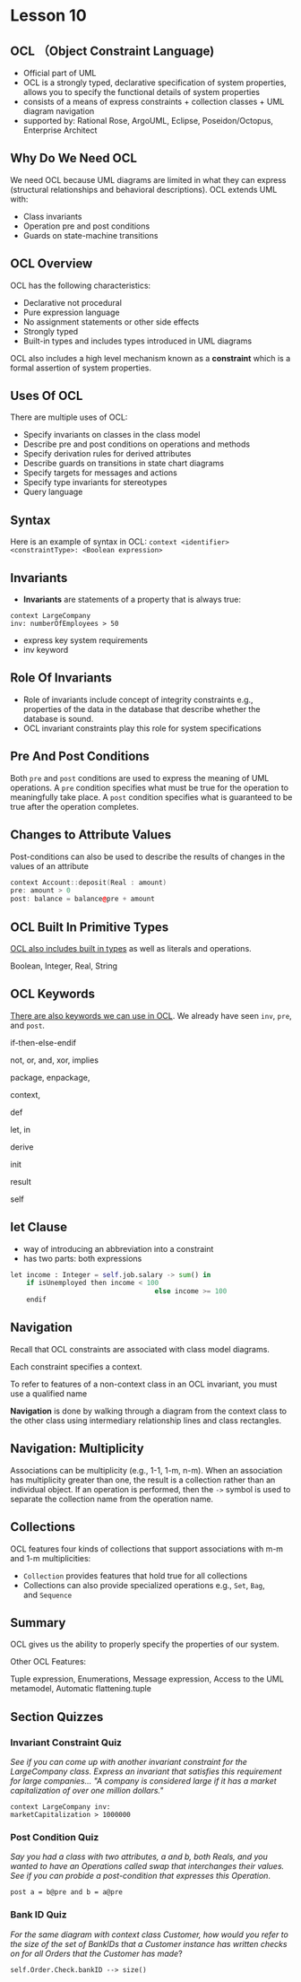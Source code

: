 # Lesson 10

## OCL （Object Constraint Language)

- Official part of UML
- OCL is a strongly typed, declarative specification of system properties, allows you to specify the functional details of system properties
- consists of a means of express constraints + collection classes + UML diagram navigation
- supported by: Rational Rose, ArgoUML, Eclipse, Poseidon/Octopus, Enterprise Architect

## Why Do We Need OCL

We need OCL because UML diagrams are limited in what they can express (structural relationships and behavioral descriptions). OCL extends UML with:

- Class invariants
- Operation pre and post conditions
- Guards on state-machine transitions

## OCL Overview

OCL has the following characteristics:

- Declarative not procedural
- Pure expression language
- No assignment statements or other side effects
- Strongly typed
- Built-in types and includes types introduced in UML diagrams

OCL also includes a high level mechanism known as a **constraint** which is a formal assertion of system properties.

## Uses Of OCL

There are multiple uses of OCL:

- Specify invariants on classes in the class model
- Describe pre and post conditions on operations and methods
- Specify derivation rules for derived attributes
- Describe guards on transitions in state chart diagrams
- Specify targets for messages and actions
- Specify type invariants for stereotypes
- Query language

## Syntax

Here is an example of syntax in OCL: `context <identifier> <constraintType>: <Boolean expression>`

## Invariants

- **Invariants** are statements of a property that is always true:

```
context LargeCompany
inv: numberOfEmployees > 50
```

- express key system requirements
- inv keyword

## Role Of Invariants

- Role of invariants include concept of integrity constraints e.g., properties of the data in the database that describe whether the database is sound.
- OCL invariant constraints play this role for system specifications

## Pre And Post Conditions

Both `pre` and `post` conditions are used to express the meaning of UML operations. A `pre` condition specifies what must be true for the operation to meaningfully take place. A `post` condition specifies what is guaranteed to be true after the operation completes.

## Changes to Attribute Values

Post-conditions can also be used to describe the results of changes in the values of an attribute

```cpp
context Account::deposit(Real : amount)
pre: amount > 0
post: balance = balance@pre + amount
```

## OCL Built In Primitive Types

[OCL also includes built in types](https://www.youtube.com/watch?v=o5Rih1sBEuQ) as well as literals and operations.

Boolean, Integer, Real, String

## OCL Keywords

[There are also keywords we can use in OCL](https://www.youtube.com/watch?v=6_YE18LdtC4). We already have seen `inv`, `pre`, and `post`.

if-then-else-endif

not, or, and, xor, implies

package, enpackage,

context,

def

let, in

derive

init

result

self

## let Clause

- way of introducing an abbreviation into a constraint
- has two parts: both expressions

```python
let income : Integer = self.job.salary -> sum() in
	if isUnemployed then income < 100
									else income >= 100
	endif
```

## Navigation

Recall that OCL constraints are associated with class model diagrams. 

Each constraint specifies a context. 

To refer to features of a non-context class in an OCL invariant, you must use a qualified name

**Navigation** is done by walking through a diagram from the context class to the other class using intermediary relationship lines and class rectangles.

## Navigation: Multiplicity

Associations can be multiplicity (e.g., 1-1, 1-m, n-m). When an association has multiplicity greater than one, the result is a collection rather than an individual object. If an operation is performed, then the `->` symbol is used to separate the collection name from the operation name.

## Collections

OCL features four kinds of collections that support associations with m-m and 1-m multiplicities:

- `Collection` provides features that hold true for all collections
- Collections can also provide specialized operations e.g., `Set`, `Bag`, and `Sequence`

## Summary

OCL gives us the ability to properly specify the properties of our system.

Other OCL Features:

Tuple expression, Enumerations, Message expression, Access to the UML metamodel, Automatic flattening.tuple

## Section Quizzes

### Invariant Constraint Quiz

*See if you can come up with another invariant constraint for the LargeCompany class. Express an invariant that satisfies this requirement for large companies... "A company is considered large if it has a market capitalization of over one million dollars."*

```
context LargeCompany inv:
marketCapitalization > 1000000
```

### Post Condition Quiz

*Say you had a class with two attributes, a and b, both Reals, and you wanted to have an Operations called swap that interchanges their values. See if you can probide a post-condition that expresses this Operation*.

`post a = b@pre and b = a@pre`

### Bank ID Quiz

*For the same diagram with context class Customer, how would you refer to the size of the set of BankIDs that a Customer instance has written checks on for all Orders that the Customer has made*?

`self.Order.Check.bankID --> size()`